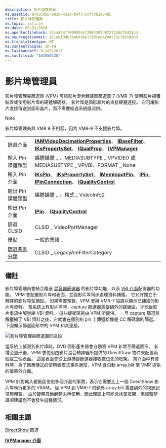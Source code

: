 ```yaml
---
description: 影片埠管理員
ms.assetid: d70558a5-9820-432a-b4f3-ccf7bb2a34d5
title: 影片埠管理員
ms.topic: article
ms.date: 05/31/2018
ms.openlocfilehash: b7ca884ff009584ef2904387d872733ddf8d53dd
ms.sourcegitcommit: 831e8f3db78ab820e1710cede244553c70e50500
ms.translationtype: MT
ms.contentlocale: zh-TW
ms.lasthandoff: 01/08/2021
ms.locfileid: "103850320"
---
```

# <a name="video-port-manager"></a>影片埠管理員

影片埠管理員篩選器 (VPM) 可讓影片混合轉譯器篩選器 7 (VMR-7) 使用影片捕獲裝置或使用影片埠的硬體解碼器。 影片埠是圖形晶片的直接硬體連接。 它可讓影片直接傳送到圖形晶片，而不需要經過系統匯流排。

> [!Note]  
> 影片埠管理員與 VMR 9 不相容，因為 VMR-9 不支援影片埠。

 



|                                          |                                                                                                                                                                                                                      |
|------------------------------------------|----------------------------------------------------------------------------------------------------------------------------------------------------------------------------------------------------------------------|
| 篩選介面                        | [**IAMVideoDecimationProperties**](/windows/desktop/api/Strmif/nn-strmif-iamvideodecimationproperties)、 [**IBaseFilter**](/windows/desktop/api/Strmif/nn-strmif-ibasefilter)、 [**IKsPropertySet**](ikspropertyset.md)、 [**IQualProp**](/previous-versions/windows/desktop/api/Amvideo/nn-amvideo-iqualprop)、 [**IVPManager**](/windows/desktop/api/Strmif/nn-strmif-ivpmanager) |
| 輸入 Pin 媒體類型                    | 媒體媒體 \_ 、MEDIASUBTYPE \_ VPVIDEO 或 MEDIASUBTYPE \_ VPVBI、FORMAT \_ None                                                                                                                                         |
| 輸入 Pin 介面                     | [**IKsPin**](ikspin.md)、 [**IKsPropertySet**](ikspropertyset.md)、 [**IMemInputPin**](/windows/desktop/api/Strmif/nn-strmif-imeminputpin)、 [**IPin**](/windows/desktop/api/Strmif/nn-strmif-ipin)、 [**IPinConnection**](/windows/desktop/api/Strmif/nn-strmif-ipinconnection)、 [**IQualityControl**](/windows/desktop/api/Strmif/nn-strmif-iqualitycontrol) |
| 輸出 Pin 媒體類型                   | 媒體媒體 \_ ，格式 \_ VideoInfo2                                                                                                                                                                                 |
| 輸出 Pin 介面                    | [**IPin**](/windows/desktop/api/Strmif/nn-strmif-ipin)、 [ **IQualityControl**](/windows/desktop/api/Strmif/nn-strmif-iqualitycontrol)                                                                                                                                                     |
| 篩選 CLSID                             | CLSID \_ VideoPortManager                                                                                                                                                                                              |
| [優點](merit.md)                       | 一般的業績 \_                                                                                                                                                                                                        |
| [篩選準則分類](filter-categories.md) | CLSID \_ LegacyAmFilterCategory                                                                                                                                                                                        |



 

## <a name="remarks"></a>備註

影片埠管理員會結合覆迭 [混音器篩選器](overlay-mixer-filter.md) 的影片埠功能，以及 [VBI 介面](vbi-surface-allocator.md)配置器的功能。 VPM 會配置影片埠和表面，並從影片埠同步處理資料捕獲。 它允許獨立于轉譯的影片埠型捕捉。 如果需要預覽，VPM 會與 VMR-7 協調以顯示已捕獲的影片埠資料。 當系統上有影片埠時，capture 篩選器需要額外的緩衝區，才能從影片串流中解壓縮 VBI 資料。 這些緩衝區是由 VPM 所提供。 一旦 capture 篩選器解壓縮了 VBI 資料之後，它就會在個別的 pin 上傳遞給像是 CC 解碼器的篩選。 下圖顯示篩選圖形中的 VPM 和其連接。

![影片埠管理員篩選圖形區段](images/vpm.png)

當系統上偵測到影片埠時，DVD 圖形產生器會自動將 VPM 新增至篩選圖形。 新增至圖形後，VPM 會使用由影片混合轉譯器所提供的 DirectDraw 物件來配置兩個或三個表面。 這些表面會從上游捕捉篩選器接收數位化的框架。 當介面中有資料時，為了回應傳送的使用者模式事件通知，VPM 會自動 array.blit 至 VMR 提供的螢幕外介面。

VPM 針對輸入緩衝區使用多個介面的事實，表示它需要比上一個 DirectShow 影片埠執行更多的 VRAM。 從 VPM 到 VMR-7 的額外 array.blit 需要額外的視訊記憶體頻寬。 由於硬體自動翻轉未再使用，因此理論上可能會捨棄框架，但經驗辨識項建議您不會發生這種情況。

## <a name="related-topics"></a>相關主題

<dl> <dt>

[DirectShow 篩選](directshow-filters.md)
</dt> <dt>

[**IVPManager 介面**](/windows/desktop/api/Strmif/nn-strmif-ivpmanager)
</dt> </dl>

 

 



